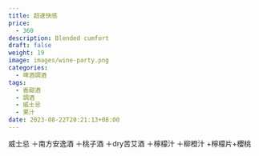 ```yaml
---
title: 超速快感
price:
  - 360
description: Blended cumfort
draft: false
weight: 19
image: images/wine-party.png
categories:
  - 啤酒調酒
tags:
  - 香甜酒
  - 調酒
  - 威士忌
  - 果汁
date: 2023-08-22T20:21:13+08:00
---
```

威士忌 ＋南方安逸酒 ＋桃子酒 ＋dry苦艾酒 ＋檸檬汁 ＋柳橙汁 +檸檬片+櫻桃